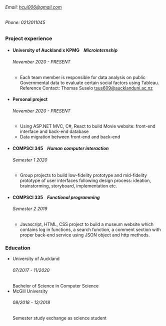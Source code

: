 ###### Email: hcui006@gmail.com
###### Phone: 0212011045

### Project experience
- #### University of Auckland x KPMG &nbsp;&nbsp;&nbsp;_Microinternship_
  ###### November 2020 - PRESENT
  - Each team member is responsible for data analysis on public Governmental data to evaluate certain social factors using Tableau.
  Reference Contact: Thomas Suselo tsus609@aucklanduni.ac.nz
- #### Personal project
  ###### November 2020 - PRESENT
  - Using ASP.NET MVC, C#, React to build Movie website: front-end interface and back-end database
  - Data migration between front-end and back-end

- #### COMPSCI 345 &nbsp;&nbsp;&nbsp;_Human computer interaction_
  ###### Semester 1 2020
  - Group projects to build low-fidelity prototype and mid-fidelity prototype of user interfaces following design process: ideation, brainstorming, storyboard, implementation etc.

- #### COMPSCI 335  &nbsp;&nbsp;&nbsp;_Functional programming_
  ###### Semester 2 2019
  - Javascript, HTML, CSS project to build a museum website which contains log in functions, a search function, a comment section with proper back-end service using JSON object and http methods.

### Education
- University of Auckland
  ###### 07/2017 - 11/2020
  Bachelor of Science in Computer Science
- McGill University
  ###### 08/2018 - 12/2018
  Semester study exchange as science student
